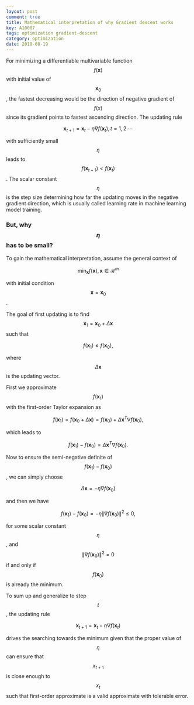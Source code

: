 ```yaml
---
layout: post
comment: true
title: Mathematical interpretation of why Gradient descent works
key: A10007
tags: optimization gradient-descent
category: optimization
date: 2018-08-19
---
```




For minimizing a differentiable multivariable function $$f(\mathbf x)$$ with initial value of $$\mathbf x_0$$, the fastest decreasing would be the direction of negative gradient of $$f(x)$$ since its gradient points to fastest ascending direction. The updating rule 
<!--more-->

$$
\begin{equation}
\mathbf	x_{t+1} = \mathbf x_t - \eta\nabla f(\mathbf x_t), t=1,2~\cdots
\end{equation}
$$

with sufficiently small $$\eta$$ leads to $$f(\mathbf x_{t+1})<f(\mathbf x_t)$$. 
The scalar constant $$\eta$$ is the step size determining how far the updating moves in the negative gradient direction, which is usually called learning rate in machine learning model training. 

### But, why $$\eta$$ has to be small?

To gain the mathematical interpretation, assume the general context of 

$$
\begin{equation}
	\min_{\mathbf x}f(\mathbf x), \mathbf x\in \mathcal R^m
\end{equation}
$$

with initial condition $$\mathbf x=\mathbf x_0$$. 

The goal of first updating is to find $$\mathbf x_1=\mathbf x_0+\Delta\mathbf x$$ such that 

$$
\begin{equation}
	f(\mathbf x_1) \le f(\mathbf x_0), 
\end{equation}
$$

where $$\Delta\mathbf x$$ is the updating vector.

First we approximate $$f(\mathbf x_1)$$ with the first-order Taylor expansion as 

$$
\begin{equation}
	f(\mathbf x_1) = f(\mathbf x_0 + \Delta\mathbf x)=f(\mathbf x_0)+\Delta\mathbf x^T\nabla f(\mathbf x_0), 
\end{equation}
$$

which leads to 

$$
\begin{equation}
	f(\mathbf x_1) - f(\mathbf x_0)=\Delta\mathbf x^T\nabla f(\mathbf x_0). 
\end{equation}
$$

Now to ensure the semi-negative definite of $$f(\mathbf x_1) - f(\mathbf x_0)$$, we can simply choose 

$$
\begin{equation}
	\Delta\mathbf x = -\eta\nabla f(\mathbf x_0)
\end{equation}
$$

and then we have

$$
\begin{equation}
	f(\mathbf x_1) - f(\mathbf x_0)=-\eta\|\nabla f(\mathbf x_0)\|^2 \le 0, 
\end{equation}
$$

for some scalar constant $$\eta$$, and $$\|\nabla f(\mathbf x_0)\|^2=0$$ if and only if $$f(\mathbf x_0)$$ is already the minimum. 


To sum up and generalize to step $$t$$, the updating rule

$$
\begin{equation}
	\mathbf x_{t+1} = \mathbf x_t - \eta \nabla f(\mathbf x_t)
\end{equation}
$$

drives the searching towards the minimum given that the proper value of $$\eta$$ can ensure that $$x_{t+1}$$ is close enough to $$x_t$$ such that first-order approximate is a valid approximate with tolerable error.  

